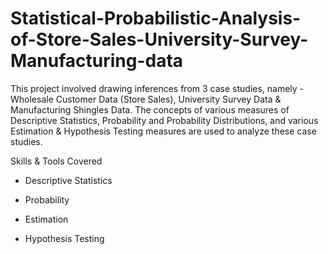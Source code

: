 # Statistical-Probabilistic-Analysis-of-Store-Sales-University-Survey-Manufacturing-data

This project involved drawing inferences from 3 case studies, namely - Wholesale Customer Data (Store Sales), University Survey Data & Manufacturing Shingles Data. The concepts of various measures of Descriptive Statistics, Probability and Probability Distributions, and various Estimation & Hypothesis Testing measures are used to analyze these case studies.

Skills & Tools Covered
- Descriptive Statistics

- Probability

- Estimation

- Hypothesis Testing
